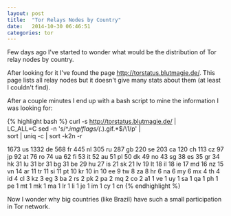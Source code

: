 ```yaml
---
layout: post
title:  "Tor Relays Nodes by Country"
date:   2014-10-30 06:46:51
categories: tor
---
```


Few days ago I've started to wonder what would be the distribution of Tor relay nodes by country. 

After looking for it I've found the page <http://torstatus.blutmagie.de/>. This page lists all relay nodes but it doesn't give many stats about them (at least I couldn't find).

After a couple minutes I end up with a bash script to mine the information I was looking for:

{% highlight bash %}
curl -s http://torstatus.blutmagie.de/ | \
    LC_ALL=C sed -n 's/^.*img\/flags\/\(.*\)\.gif.*$/\1/p' | \
    sort | uniq -c | sort -k2n -r

1673 us
1332 de
 568 fr
 445 nl
 305 ru
 287 gb
 220 se
 203 ca
 120 ch
 113 cz
  97 jp
  92 at
  76 ro
  74 ua
  62 fi
  53 it
  52 au
  51 pl
  50 dk
  49 no
  43 sg
  38 es
  35 gr
  34 hk
  31 lu
  31 br
  31 bg
  31 be
  29 hu
  27 is
  21 sk
  21 lv
  19 lt
  18 il
  18 ie
  17 md
  16 nz
  15 vn
  14 ar
  11 tr
  11 si
  11 pt
  10 kr
  10 in
  10 ee
   9 tw
   8 za
   8 hr
   6 na
   6 my
   6 mx
   4 th
   4 id
   4 cl
   3 kz
   3 eg
   3 ba
   2 rs
   2 pk
   2 pa
   2 mq
   2 co
   2 a1
   1 ve
   1 uy
   1 sa
   1 qa
   1 ph
   1 pe
   1 mt
   1 mk
   1 ma
   1 lr
   1 li
   1 je
   1 im
   1 cy
   1 cn
{% endhighlight %}

Now I wonder why big countries (like Brazil) have such a small participation in Tor network.
